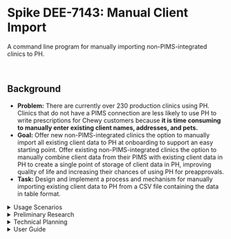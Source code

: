 # Spike DEE-7143: Manual Client Import

A command line program for manually importing non-PIMS-integrated clinics to PH.

<br>

## Background  

- **Problem:** There are currently over 230 production clinics using PH. Clinics that do not have a PIMS connection are less likely to use PH to write prescriptions for Chewy customers because **it is time consuming to manually enter existing client names, addresses, and pets.**
- **Goal:** Offer new non-PIMS-integrated clinics the option to manually import all existing client data to PH at onboarding to support an easy starting point. Offer existing non-PIMS-integrated clinics the option to manually combine client data from their PIMS with existing client data in PH to create a single point of storage of client data in PH, improving quality of life and increasing their chances of using PH for preapprovals.
- **Task:** Design and implement a process and mechanism for manually importing existing client data to PH from a CSV file containing the data in table format.



<details><summary>Usage Scenarios</summary><br>

A new clinic:  
1. Newly onboarded clinic is not able to integrate existing client data to PH because we do not yet support their specific PIMS system
2. Clinic exports ALL customer data into some file format
3. Clinic ships that data file off to ISR for modification
4. ISR uses that data file to convert into/create a CSV file that follows the specifically defined format 
5. ISR ships the well-formatted, valid CSV file to PH engineers 
6. PH engineers use manual import tool to import the data to PH 
7. The clinic can now write prescriptions to their existing customers using PH

<br>

An existing clinic:
1. An existing clinic chose not to integrate existing client data to PH at onboarding
2. The clinic now experiences the pain point of having to ask existing clientele for their name and address to write a preapproval
3. Clinic exports ALL existing customer data into some file format (some data may now overlap with existing data in PH)
4. Clinic ships that data file off to ISR for modification
5. ISR uses that data file to convert into/create a CSV file that follows the specifically defined format 
6. ISR ships the well-formatted, valid CSV file to PH engineers 
7. PH engineers use manual import tool to import the data to PH, **ensuring that duplicated data is taken care of, and discrepancies in duplicated data do not crash the import**
8. The clinic no longer needs to spend time asking their existing customer for their name and address to write a prescription, increasing the changes of using PH to write one.




</details>

<details><summary>Preliminary Research</summary><br>

**Definitions**  
- ISR: Internal Sales Rep 
- PIMS: Practice Information Management System
- PHI: Pet Health Integrations 

<br>

**Onboarding**  
TODO: As of now, how do we integrate *with* PIMS? What is the **vet experience** connecting their PIMS to PH? How can we fit the manual import into onboarding? How can we fit the manual import into existing clinics?

<br>

**PIMS**  
TODO: connect with Prarabsh and Asha for Overview of PIMS service 

<br>

**ISR**  
TODO: connect with Cindy Hearn to understand ISR capabilities 




</details>

<details><summary>Technical Planning</summary><br>

**Import File Format**  
To start, we will collect
- customer email
- customer first name
- customer last name 
- shipping address (how do we parse this in our mutation?)

TODO: create an example file and link here

Unique customer identifier options
- customer email
- combination of customer first and last name
- combination of customer first, last name and email



<br>

**Design Decisions**  
TODO:  logic plan  
TODO: tool plan (which language, frameworks)  
TODO: how to handle identical, duplicate date  
TODO: how to handle duplicate data with descrepancy (eg the same user and email, but different address)  
TODO: how to handle errors  
TODO: can this tool be run multiple times? what happens when we rerun an import? should it replace existing records? if im already in there but my address has changed should it change my address?  
TODO: unique ID is email for the customer - if someone updates their email address , they will appear in the system TWO times (is that okay? is there another checking mechanism?)  
TODO: will I leverage existing mutations or create my own? do the existing ones suffice?

<br>

**Test Plan**  
TODO: if the tool can go both ways - generate the CSV file from a PH instance as well as PH to CSV and the files will be the same 

<br>

**Further Development**  
TODO: how can we also manually import PET information??  

TODO: how to scale this tool to be used in the PH platform as a front end supported feature of PH  
eg click import and point to a file to import them 




</details>

<details><summary>User Guide</summary><br>
-What's the exact format for ISR to convert into ?  
-What are the requirements  
-how to use this tool at the command line 
<br>
</details>




